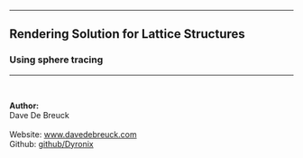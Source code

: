 
---

<h2> Rendering Solution for Lattice Structures </h2>
<h3> Using sphere tracing </h3>

---

<br>
<p align="left">
  <b>Author:</b>
  <br>
  Dave De Breuck
  <br>
  <br>
  Website: <a href="https://www.davedebreuck.com">www.davedebreuck.com</a>
  <br>
  Github: <a href="https://github.com/Dyronix">github/Dyronix</a>
</p>

